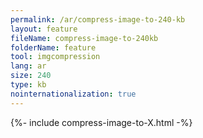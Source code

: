 ```yaml
---
permalink: /ar/compress-image-to-240-kb
layout: feature
fileName: compress-image-to-240kb
folderName: feature
tool: imgcompression
lang: ar
size: 240
type: kb
nointernationalization: true
---
```

{%- include compress-image-to-X.html -%}
      